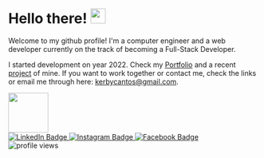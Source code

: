 # **Hello there!** <img src="https://media.giphy.com/media/hvRJCLFzcasrR4ia7z/giphy.gif" width="30px"/>
Welcome to my github profile! I'm a computer engineer and a web developer currently on the track of becoming a Full-Stack Developer.

I started development on year 2022. Check my [Portfolio](https://kerbethecoder.com/) and a recent [project](https://the-notepad-by-kerbe.vercel.app/) of mine. If you want to work together or contact me, check the links or email me through here: kerbycantos@gmail.com.   
<!-- add 'most languages use https://github.com/Yuan-ManX -->
<img src='https://i.pinimg.com/originals/c5/58/09/c55809c170db94ec817640568b7875e0.gif' width='80' />
<div id="badges">
      <a href='https://www.linkedin.com/in/krbycnts/'>
        <img src="https://img.shields.io/badge/LinkedIn-blue?style=for-the-badge&logo=linkedin&logoColor=white" alt="LinkedIn Badge"/>
      </a>
      <a href='https://www.instagram.com/krby.cnts/'>
        <img src="https://img.shields.io/badge/Instagram-red?style=for-the-badge&logo=instagram&logoColor=white" alt="Instagram Badge"/>
      </a>
      <a href='https://www.facebook.com/kerbe.cantos'>
        <img src="https://img.shields.io/badge/Facebook-blue?style=for-the-badge&logo=facebook&logoColor=white" alt="Facebook Badge"/>
      </a>
</div>
<img src="https://komarev.com/ghpvc/?username=kerbethecoder&style=flat-square&color=blue" alt="profile views"/>

<!--
<div id='header' align='center'>
  <div id="badges">
      <a href='https://www.linkedin.com/in/krbycnts/'>
        <img src="https://img.shields.io/badge/LinkedIn-blue?style=for-the-badge&logo=linkedin&logoColor=white" alt="LinkedIn Badge"/>
      </a>
      <a href='https://www.instagram.com/krby.cnts/'>
        <img src="https://img.shields.io/badge/Instagram-red?style=for-the-badge&logo=instagram&logoColor=white" alt="Instagram Badge"/>
      </a>
      <a href='https://www.facebook.com/kerbe.cantos'>
        <img src="https://img.shields.io/badge/Facebook-blue?style=for-the-badge&logo=facebook&logoColor=white" alt="Facebook Badge"/>
      </a>
  </div>
  <img src="https://komarev.com/ghpvc/?username=kerbethecoder&style=flat-square&color=blue" alt="profile views"/>
</div>

**kerbethecoder/kerbethecoder** is a ✨ _special_ ✨ repository because its `README.md` (this file) appears on your GitHub profile.

Here are some ideas to get you started:
 
- 🔭 I’m currently working on ...
- 🌱 I’m currently learning ...
- 👯 I’m looking to collaborate on ...
- 🤔 I’m looking for help with ...
- 💬 Ask me about ...
- 📫 How to reach me: ...
- 😄 Pronouns: ...
- ⚡ Fun fact: ...
-->
